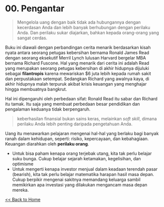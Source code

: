 # 00. Pengantar

> Mengelola uang dengan baik tidak ada hubungannya dengan kecerdasan Anda dan lebih banyak berhubungan dengan perilaku Anda. Dan perilaku sukar diajarkan, bahkan kepada orang-orang yang sangat cerdas.

Buku ini diawali dengan perbandingan cerita menarik berdasarkan kisah nyata antara seorang petugas kebersihan bernama Ronald James Read dengan seorang eksekutif Merril Lynch lulusan Harvard bergelar MBA bernama Richard Fuscone. Hal yang menarik dari cerita ini adalah Read yang merupakan seorang petugas kebersihan di akhir hidupnya dijuluki sebagai **filantropis** karena mewariskan $6 juta lebih kepada rumah sakit dan perpustakaan setempat. Sedangkan Richard yang awalnya kaya, di akhir hidupnya malah terpuruk akibat krisis keuangan yang menghajar hingga membuatnya bangkrut. 

Hal ini dipengaruhi oleh perbedaan sifat: Ronald Read itu sabar dan Richard itu tamak. Itu saja yang membuat perbedaan besar pendidikan dan pengalaman keduanya tidak berpengaruh.

> keberhasilan finansial bukan sains keras, melainkan *soft skill*, dimana perilaku Anda lebih penting daripada pengetahuan Anda. 

Uang itu menawarkan pelajaran mengenai hal-hal yang berlaku bagi banyak ranah dalam kehidupan, seperti: risiko, kepercayaan, dan kebahagiaan. Keuangan diarahkan oleh **perilaku orang**.

* Untuk bisa paham kenapa orang terjebak utang, kita tak perlu belajar suku bunga. Cukup belajar sejarah ketamakan, kegelisihan, dan optimisme
* Untuk mengerti kenapa investor menjual dalam keadaan terendah pasar (bearish), kita tak perlu belajar matematika harapan hasil masa depan. Cukup berpikir mengenai sakitnya memandang keluarga sambil memikirkan apa investasi yang dilakukan mengancam masa depan mereka.

[<< Back to Home](https://github.com/pockypoem/BookRecaps/blob/main/PsychologyOfMoney/README.MD)